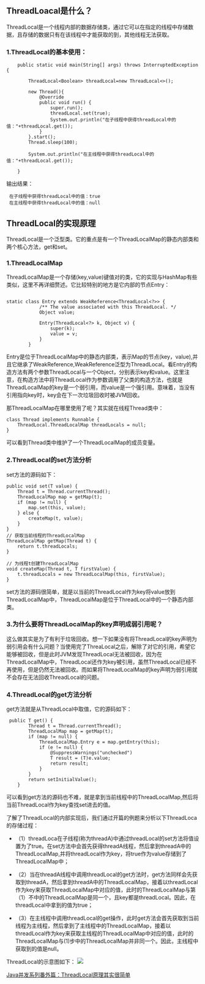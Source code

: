 ## ThreadLoacal是什么？

ThreadLocal是一个线程内部的数据存储类，通过它可以在指定的线程中存储数据，且存储的数据只有在该线程中才能获取的到，其他线程无法获取。

### 1.ThreadLocal的基本使用：
```
    public static void main(String[] args) throws InterruptedException {

        ThreadLocal<Boolean> threadLocal=new ThreadLocal<>();

        new Thread(){
            @Override
            public void run() {
                super.run();
                threadLocal.set(true);
                System.out.println("在子线程中获得threadLocal中的值："+threadLocal.get());
            }
        }.start();
        Thread.sleep(100);

        System.out.println("在主线程中获得threadLocal中的值："+threadLocal.get());

    }
```
输出结果：

```
 在子线程中获得threadLocal中的值：true
 在主线程中获得threadLocal中的值：null
```

## ThreadLocal的实现原理

ThreadLocal是一个泛型类。它的重点是有一个ThreadLocalMap的静态内部类和两个核心方法，get和set。

### 1.ThreadLocalMap
ThreadLocalMap是一个存储(key,value)键值对的类，它的实现与HashMap有些类似，这里不再详细赘述。它比较特别的地方是它内部的节点Entry：

```

static class Entry extends WeakReference<ThreadLocal<?>> {
            /** The value associated with this ThreadLocal. */
            Object value;

            Entry(ThreadLocal<?> k, Object v) {
                super(k);
                value = v;
            }
        }
```
Entry是位于ThreadLocalMap中的静态内部类，表示Map的节点(key，value),并且它继承了WeakReference,WeakReference泛型为ThreadLocal。看Entry的构造方法有两个参数ThreadLocal与一个Object，分别表示key和value。这里注意，在构造方法中将ThreadLocal作为参数调用了父类的构造方法，也就是ThreadLocalMap的key是一个弱引用，而value是一个强引用。意味着，当没有引用指向key时，key会在下一次垃圾回收时被JVM回收。

那ThreadLocalMap在哪里使用了呢？其实就在线程Thread类中：
```
class Thread implements Runnable {
    ThreadLocal.ThreadLocalMap threadLocals = null;
}
```
可以看到Thread类中维护了一个ThreadLocalMap的成员变量。


### 2.ThreadLocal的set方法分析

set方法的源码如下：
```
public void set(T value) {
    Thread t = Thread.currentThread();
    ThreadLocalMap map = getMap(t);
    if (map != null) {
        map.set(this, value);
    } else {
        createMap(t, value);
    }
}
// 获取当前线程的ThreadLocalMap
ThreadLocalMap getMap(Thread t) {
    return t.threadLocals;
}

// 为线程t创建ThreadLocalMap
void createMap(Thread t, T firstValue) {
    t.threadLocals = new ThreadLocalMap(this, firstValue);
}
```
set方法的源码很简单，就是以当前的ThreadLocal作为key将value放到ThreadLocalMap中，ThreadLocalMap是位于ThreadLocal中的一个静态内部类。


### 3.为什么要将ThreadLocalMap的key声明成弱引用呢？

这么做其实是为了有利于垃圾回收。想一下如果没有将ThreadLocal的key声明为弱引用会有什么问题？当使用完了ThreaLocal之后，解除了对它的引用，希望它能够被回收，但是此时JVM发现ThreadLocal无法被回收，因为在ThreadLocalMap中，ThreadLocal还作为key被引用，虽然ThreadLocal已经不再使用，但是仍然无法被回收。而如果将ThreadLocalMap的key声明为弱引用就不会存在无法回收ThreadLocal的问题。


### 4.ThreadLocal的get方法分析

get方法就是从ThreadLocal中取值，它的源码如下：

```
 public T get() {
        Thread t = Thread.currentThread();
        ThreadLocalMap map = getMap(t);
        if (map != null) {
            ThreadLocalMap.Entry e = map.getEntry(this);
            if (e != null) {
                @SuppressWarnings("unchecked")
                T result = (T)e.value;
                return result;
            }
        }
        return setInitialValue();
    }
```
可以看到get方法的源码也不难，就是拿到当前线程中的ThreadLocalMap,然后将当前ThreadLocal作为key查找set进去的值。

了解了ThreadLocal的内部实现后，我们通过开篇的例题来分析以下ThreadLoca的存储过程：
- （1）threadLoca在子线程(称为threadA)中通过threadLocal的set方法将值设置为了true。在set方法中会首先获得threadA线程，然后拿到threadA中的ThreadLocalMap,并将threadLocal作为key，将true作为value存储到了ThreadLocalMap中；

- （2）当在threadA线程中调用threadLocal的get方法时，get方法同样会先获取到threadA，然后拿到threadA中的ThreadLocalMap，接着以threadLocal作为key来获取ThreadLocalMap中对应的值，此时的ThreadLocalMap与第（1）不中的ThreadLocalMap是同一个，且key都是threadLocal。因此，在threadLocal中拿到的值为true；

- （3）在主线程中调用threadLocal的get操作，此时get方法会首先获取到当前线程为主线程，然后拿到了主线程中的ThreadLocalMap，接着以threadLocal作为key来获取主线程的ThreadLocalMap中对应的值，此时的ThreadLocalMap与(1)步中的ThreadLocalMap并非同一个。因此，主线程中获取到的值是null。

ThreadLocal的示意图如下：
![](https://gitee.com/zhpanvip/images/raw/master/project/article/thread/threadlocal.png)


[Java并发系列番外篇：ThreadLocal原理其实很简单](https://juejin.cn/post/6986301941269659656)
